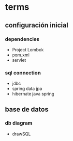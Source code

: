 # terms

## configuración inicial
### dependencies
- Project Lombok
- pom.xml
- servlet

### sql connection
- jdbc
- spring data jpa
- hibernate java spring

## base de datos
### db diagram
- drawSQL
